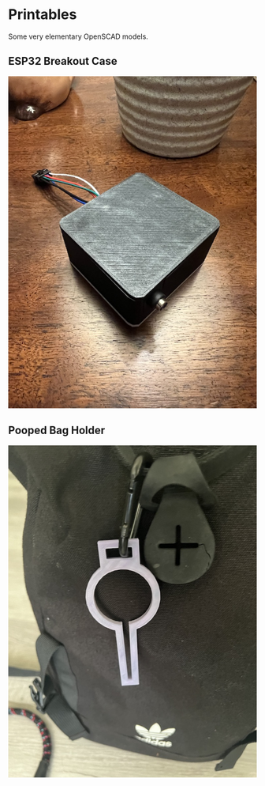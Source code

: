 # Printables

Some very elementary OpenSCAD models.

## ESP32 Breakout Case

![ESP32 Breakout Case](./esp32_breakout_case_power_snap/images/final_top.jpg)

## Pooped Bag Holder

![Pooped Bag Holder](./pooped_bag_holder/pooped_bag_holder.jpg)
